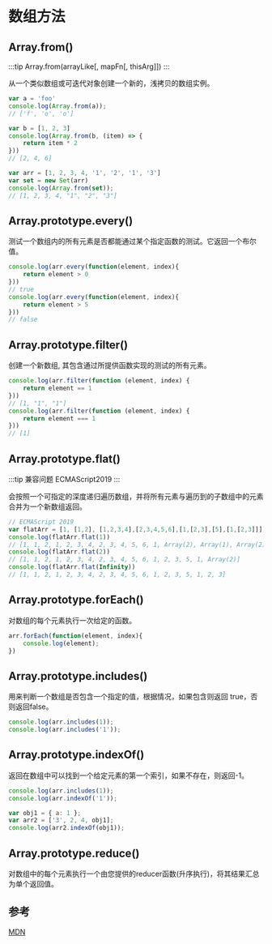 # 数组方法

## Array.from()

:::tip
Array.from(arrayLike[, mapFn[, thisArg]])
:::

从一个类似数组或可迭代对象创建一个新的，浅拷贝的数组实例。

```javascript
var a = 'foo'
console.log(Array.from(a));
// ['f', 'o', 'o']

var b = [1, 2, 3]
console.log(Array.from(b, (item) => {
    return item * 2
}))
// [2, 4, 6]

var arr = [1, 2, 3, 4, '1', '2', '1', '3']
var set = new Set(arr)
console.log(Array.from(set));
// [1, 2, 3, 4, "1", "2", "3"]

```

## Array.prototype.every()

测试一个数组内的所有元素是否都能通过某个指定函数的测试。它返回一个布尔值。

```javascript
console.log(arr.every(function(element, index){
    return element > 0
}))
// true
console.log(arr.every(function(element, index){
    return element > 5
}))
// false
```

## Array.prototype.filter()

创建一个新数组, 其包含通过所提供函数实现的测试的所有元素。

```javascript
console.log(arr.filter(function (element, index) {
    return element == 1
}))
// [1, "1", "1"]
console.log(arr.filter(function (element, index) {
    return element === 1
}))
// [1]
```

## Array.prototype.flat()

:::tip
兼容问题
ECMAScript2019
:::

会按照一个可指定的深度递归遍历数组，并将所有元素与遍历到的子数组中的元素合并为一个新数组返回。

```javascript
// ECMAScript 2019
var flatArr = [1, [1,2], [1,2,3,4],[2,3,4,5,6],[1,[2,3],[5],[1,[2,3]]]];
console.log(flatArr.flat(1))
// [1, 1, 2, 1, 2, 3, 4, 2, 3, 4, 5, 6, 1, Array(2), Array(1), Array(2)]
console.log(flatArr.flat(2))
// [1, 1, 2, 1, 2, 3, 4, 2, 3, 4, 5, 6, 1, 2, 3, 5, 1, Array(2)]
console.log(flatArr.flat(Infinity))
// [1, 1, 2, 1, 2, 3, 4, 2, 3, 4, 5, 6, 1, 2, 3, 5, 1, 2, 3]
```

## Array.prototype.forEach()

对数组的每个元素执行一次给定的函数。

```javascript
arr.forEach(function(element, index){
    console.log(element);
})
```

## Array.prototype.includes()

用来判断一个数组是否包含一个指定的值，根据情况，如果包含则返回 true，否则返回false。

```javascript
console.log(arr.includes(1));
console.log(arr.includes('1'));
```

## Array.prototype.indexOf()

返回在数组中可以找到一个给定元素的第一个索引，如果不存在，则返回-1。

```javascript
console.log(arr.includes(1));
console.log(arr.indexOf('1'));

var obj1 = { a: 1 };
var arr2 = ['3', 2, 4, obj1];
console.log(arr2.indexOf(obj1));
```

## Array.prototype.reduce()

对数组中的每个元素执行一个由您提供的reducer函数(升序执行)，将其结果汇总为单个返回值。

## 参考

[MDN](https://developer.mozilla.org/zh-CN/docs/Web/JavaScript/Reference/Global_Objects/Array)